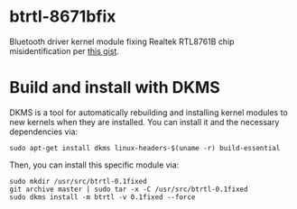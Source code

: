 # btrtl-8671bfix
Bluetooth driver kernel module fixing Realtek RTL8761B chip misidentification per [this gist](https://gist.github.com/rometsch/dfd24fb09c85c1ad2f25223dc1481aaa).

# Build and install with DKMS

DKMS is a tool for automatically rebuilding and installing kernel modules to new kernels when they are installed. You can install it and the necessary dependencies via:

```
sudo apt-get install dkms linux-headers-$(uname -r) build-essential
```

Then, you can install this specific module via:

```
sudo mkdir /usr/src/btrtl-0.1fixed
git archive master | sudo tar -x -C /usr/src/btrtl-0.1fixed
sudo dkms install -m btrtl -v 0.1fixed --force
```
